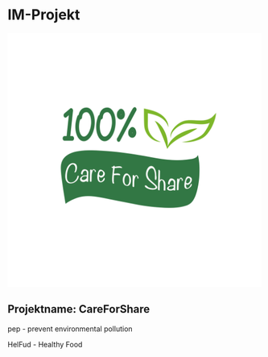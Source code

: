 # IM-Projekt
![Logo](/Logo/CareForShare_Transparent.png)

## Projektname: CareForShare

pep - prevent environmental pollution

HelFud - Healthy Food
